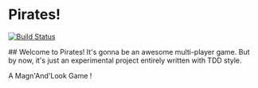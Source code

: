 # Pirates!

[![Build Status](https://travis-ci.org/fmagnan/pirates.png)](https://travis-ci.org/fmagnan/pirates)

## Welcome to Pirates!
It's gonna be an awesome multi-player game. But by now, it's just an experimental project entirely written with TDD style.

A Magn'And'Look Game !